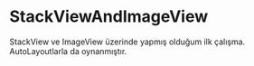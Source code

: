 # StackViewAndImageView

StackView ve ImageView üzerinde yapmış olduğum ilk çalışma. AutoLayoutlarla da oynanmıştır.
